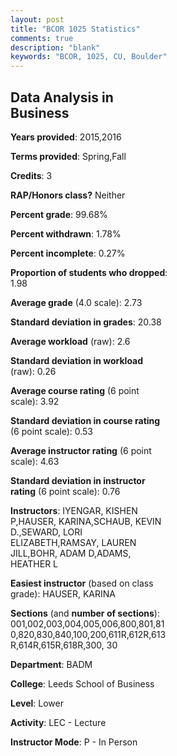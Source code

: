 ```yaml
---
layout: post
title: "BCOR 1025 Statistics"
comments: true
description: "blank"
keywords: "BCOR, 1025, CU, Boulder"
--- 
```

<head>
<script src="https://ajax.googleapis.com/ajax/libs/jquery/2.1.3/jquery.min.js"></script>
<script src="https://dl.dropboxusercontent.com/s/pc42nxpaw1ea4o9/highcharts.js?dl=0"></script>
<!-- <script src="../assets/js/highcharts.js"></script> -->
<style type="text/css">@font-face {
	font-family: "Bebas Neue";
	src: url(https://www.filehosting.org/file/details/544349/BebasNeue%20Regular.otf) format("opentype");
	}
	h1.Bebas { 
		font-family: "Bebas Neue", Verdana, Tahoma;
	}
</style>
</head>
<body>
	<div id="container" style="float: right; width: 45%; height: 88%; margin-left: 2.5%; margin-right: 2.5%;"></div>
	<script language="JavaScript">
		$(document).ready(function() {
		var chart = {type: 'column'};
		var title = {text: 'Grade Distribution'};
		var xAxis = {categories: ['A','B','C','D','F'],crosshair: true};
		var yAxis = {min: 0,title: {text: 'Percentage'}};
		var tooltip = {headerFormat: '<center><b><span style="font-size:20px">{point.key}</span></b></center>',
		               pointFormat: '<td style="padding:0"><b>{point.y:.1f}%</b></td>',
		               footerFormat: '</table>',shared: true,useHTML: true};
		var plotOptions = {column: {pointPadding: 0.0,borderWidth: 0}};  
		var credits = {enabled: false};var series= [{name: 'Percent',data: [23.07,40.69,26.28,7.99,1.97,]}];
		var json = {};
		json.chart = chart;
		json.title = title;
		json.tooltip = tooltip;
		json.xAxis = xAxis;
		json.yAxis = yAxis;  
		json.series = series;
		json.plotOptions = plotOptions;  
		json.credits = credits;
		$('#container').highcharts(json);
	});
	</script>
</body>
			   
## Data Analysis in Business

**Years provided**: 2015,2016

**Terms provided**: Spring,Fall

**Credits**: 3

**RAP/Honors class?** Neither

**Percent grade**: 99.68%

**Percent withdrawn**: 1.78%

**Percent incomplete**: 0.27%

**Proportion of students who dropped**: 1.98

**Average grade** (4.0 scale): 2.73

**Standard deviation in grades**: 20.38

**Average workload** (raw): 2.6

**Standard deviation in workload** (raw): 0.26

**Average course rating** (6 point scale): 3.92

**Standard deviation in course rating** (6 point scale): 0.53

**Average instructor rating** (6 point scale): 4.63

**Standard deviation in instructor rating** (6 point scale): 0.76

**Instructors**: IYENGAR, KISHEN P,HAUSER, KARINA,SCHAUB, KEVIN D.,SEWARD, LORI ELIZABETH,RAMSAY, LAUREN JILL,BOHR, ADAM D,ADAMS, HEATHER L

**Easiest instructor** (based on class grade): HAUSER, KARINA

**Sections** (and **number of sections**): 001,002,003,004,005,006,800,801,810,820,830,840,100,200,611R,612R,613R,614R,615R,618R,300, 30

**Department**: BADM

**College**: Leeds School of Business

**Level**: Lower

**Activity**: LEC - Lecture

**Instructor Mode**: P  - In Person
